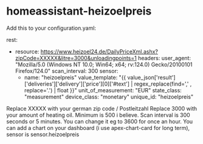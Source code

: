 # homeassistant-heizoelpreis

Add this to your configuration.yaml:

rest:
  - resource: https://www.heizoel24.de/DailyPriceXml.ashx?zipCode=XXXXX&litre=3000&unloadingpoints=1
    headers:
      user_agent: "Mozilla/5.0 (Windows NT 10.0; Win64; x64; rv:124.0) Gecko/20100101 Firefox/124.0"
    scan_interval: 300
    sensor:
      - name: "heizoelpreis"
        value_template: "{{ value_json['result']['deliveries']['delivery']['price'][0]['#text'] | regex_replace(find=',' , replace='.') | float }}"
        unit_of_measurement: "EUR"
        state_class: "measurement"
        device_class: "monetary"
        unique_id: "heizoelpreis"

Replace XXXXX with your german zip code / Postleitzahl
Replace 3000 with your amount of heating oil. Minimum is 500 i believe.
Scan interval is 300 seconds or 5 minutes. You can change it eg to 3600 for once an hour.
You can add a chart on your dashboard (i use apex-chart-card for long term), sensor is sensor.heizoelpreis
